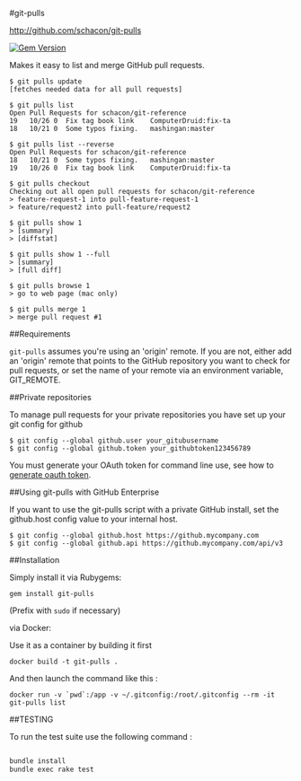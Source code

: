 #git-pulls

http://github.com/schacon/git-pulls

[![Gem Version](https://badge.fury.io/rb/comma.png)](http://badge.fury.io/rb/git-pulls)

Makes it easy to list and merge GitHub pull requests.

    $ git pulls update
    [fetches needed data for all pull requests]

    $ git pulls list
    Open Pull Requests for schacon/git-reference
    19   10/26 0  Fix tag book link    ComputerDruid:fix-ta
    18   10/21 0  Some typos fixing.   mashingan:master

    $ git pulls list --reverse
    Open Pull Requests for schacon/git-reference
    18   10/21 0  Some typos fixing.   mashingan:master
    19   10/26 0  Fix tag book link    ComputerDruid:fix-ta

    $ git pulls checkout
    Checking out all open pull requests for schacon/git-reference
    > feature-request-1 into pull-feature-request-1
    > feature/request2 into pull-feature/request2

    $ git pulls show 1
    > [summary]
    > [diffstat]

    $ git pulls show 1 --full
    > [summary]
    > [full diff]

    $ git pulls browse 1
    > go to web page (mac only)

    $ git pulls merge 1
    > merge pull request #1

##Requirements

`git-pulls` assumes you're using an 'origin' remote.  If you are not,
either add an 'origin' remote that points to the GitHub repository you want to check
for pull requests, or set the name of your remote via an environment
variable, GIT_REMOTE.

##Private repositories

To manage pull requests for your private repositories you have set up your git config for github

    $ git config --global github.user your_gitubusername
    $ git config --global github.token your_githubtoken123456789

You must generate your OAuth token for command line use, see how to [generate oauth token](https://help.github.com/articles/creating-an-oauth-token-for-command-line-use).

##Using git-pulls with GitHub Enterprise

If you want to use the git-pulls script with a private GitHub install, set the
github.host config value to your internal host.

    $ git config --global github.host https://github.mycompany.com
    $ git config --global github.api https://github.mycompany.com/api/v3

##Installation

Simply install it via Rubygems:

    gem install git-pulls

(Prefix with `sudo` if necessary)

via Docker:

Use it as a container by building it first

    docker build -t git-pulls .

And then launch the command like this :

    docker run -v `pwd`:/app -v ~/.gitconfig:/root/.gitconfig --rm -it git-pulls list

##TESTING

To run the test suite use the following command :

```Bash

bundle install
bundle exec rake test

```
